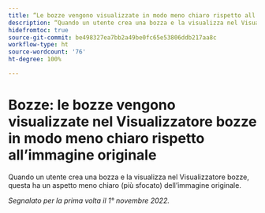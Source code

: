 ```yaml
---
title: “Le bozze vengono visualizzate in modo meno chiaro rispetto all’immagine originale”
description: “Quando un utente crea una bozza e la visualizza nel Visualizzatore bozze, la bozza ha un aspetto meno chiaro (più sfocato) dell’immagine originale.”
hidefromtoc: true
source-git-commit: be498327ea7bb2a49be0fc65e53806ddb217aa8c
workflow-type: ht
source-wordcount: '76'
ht-degree: 100%

---
```



# Bozze: le bozze vengono visualizzate nel Visualizzatore bozze in modo meno chiaro rispetto all’immagine originale

<!--This is on both the WF and WFP TOCs-->

Quando un utente crea una bozza e la visualizza nel Visualizzatore bozze, questa ha un aspetto meno chiaro (più sfocato) dell’immagine originale.

_Segnalato per la prima volta il 1° novembre 2022._

